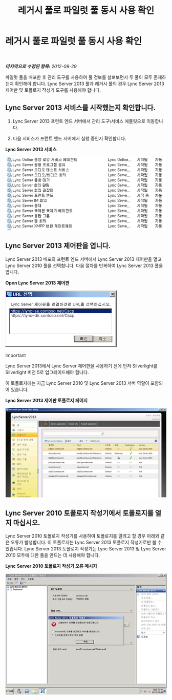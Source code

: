 ﻿---
title: 레거시 풀로 파일럿 풀 동시 사용 확인
TOCTitle: 레거시 풀로 파일럿 풀 동시 사용 확인
ms:assetid: fe7e14bb-c7eb-4719-b154-009e99360520
ms:mtpsurl: https://technet.microsoft.com/ko-kr/library/JJ205420(v=OCS.15)
ms:contentKeyID: 49305643
ms.date: 08/24/2015
mtps_version: v=OCS.15
ms.translationtype: HT
---

# 레거시 풀로 파일럿 풀 동시 사용 확인

 

_**마지막으로 수정된 항목:** 2012-09-29_

파일럿 풀을 배포한 후 관리 도구를 사용하여 풀 정보를 살펴보면서 두 풀이 모두 존재하는지 확인해야 합니다. Lync Server 2013 풀과 레거시 풀의 경우 Lync Server 2013 제어판 및 토폴로지 작성기 도구를 사용해야 합니다.

## Lync Server 2013 서비스를 시작했는지 확인합니다.

1.  Lync Server 2013 프런트 엔드 서버에서 관리 도구\\서비스 애플릿으로 이동합니다.

2.  다음 서비스가 프런트 엔드 서버에서 실행 중인지 확인합니다.

**Lync Server 2013 서비스**

![시작된 Lync Server 서비스 목록](images/JJ205420.cfff9385-6bf6-461c-982c-e727c9f20b70(OCS.15).png "시작된 Lync Server 서비스 목록")

## Lync Server 2013 제어판을 엽니다.

Lync Server 2013 배포의 프런트 엔드 서버에서 Lync Server 2013 제어판을 열고 Lync Server 2010 풀을 선택합니다. 다음 절차를 반복하여 Lync Server 2013 풀을 엽니다.

**Open Lync Server 2013 제어판**

![URL 선택 대화 상자](images/JJ205420.b1f8e650-9c3c-4563-a403-5069f198342f(OCS.15).png "URL 선택 대화 상자")


> [!IMPORTANT]
> Lync Server 2013에서 Lync Server 제어판을 사용하기 전에 먼저 Silverlight를 Silverlight 버전 5로 업그레이드해야 합니다.



이 토폴로지에는 지금 Lync Server 2010 및 Lync Server 2013 서버 역할이 포함되어 있습니다.

**Lync Server 2013 제어판 토폴로지 페이지**

![Lync Server 제어판 - 토폴로지 페이지](images/JJ205420.4ed1cc7a-cb3e-42f6-82e2-6d4d71d19352(OCS.15).jpg "Lync Server 제어판 - 토폴로지 페이지")

## Lync Server 2010 토폴로지 작성기에서 토폴로지를 열지 마십시오.

Lync Server 2010 토폴로지 작성기를 사용하여 토폴로지를 열려고 할 경우 아래와 같은 오류가 발생합니다. 이 토폴로지는 Lync Server 2013 토폴로지 작성기로만 볼 수 있습니다. Lync Server 2013 토폴로지 작성기는 Lync Server 2013 및 Lync Server 2010 모두에 대한 풀을 만드는 데 사용해야 합니다.

**Lync Server 2010 토폴로지 작성기 오류 메시지**

![Lync Server 토폴로지 작성기 MMC 스냅 오류](images/JJ205420.f6666343-c348-4d81-ae0e-6ba5a44e16c4(OCS.15).png "Lync Server 토폴로지 작성기 MMC 스냅 오류")

